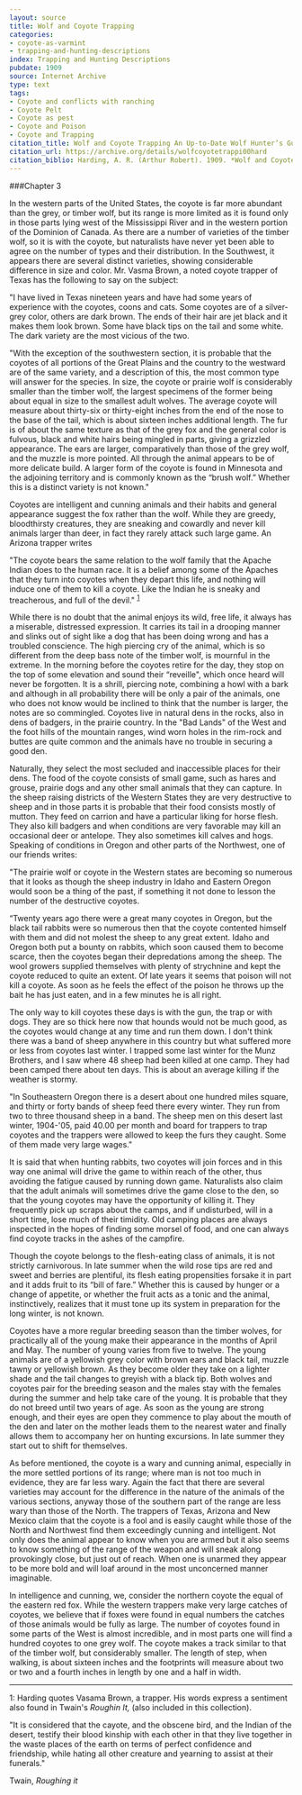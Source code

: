 ```yaml
---
layout: source
title: Wolf and Coyote Trapping
categories:
- coyote-as-varmint
- trapping-and-hunting-descriptions
index: Trapping and Hunting Descriptions
pubdate: 1909
source: Internet Archive
type: text
tags:
- Coyote and conflicts with ranching
- Coyote Pelt
- Coyote as pest
- Coyote and Poison
- Coyote and Trapping
citation_title: Wolf and Coyote Trapping An Up-to-Date Wolf Hunter’s Guide
citation_url: https://archive.org/details/wolfcoyotetrappi00hard
citation_biblio: Harding, A. R. (Arthur Robert). 1909. *Wolf and Coyote Trapping An Up-to-Date Wolf Hunter’s Guide, Giving the Most Successful Methods of Experienced Wolfers for Hunting and Trapping These Animals, Also Gives Their Habits in Detail.* Columbus, OH. A.R. Harding Publishers.
---
```

###Chapter 3

In the western parts of the United States, the coyote is far more abundant than the grey, or timber wolf, but its range is more limited as it is found only in those parts lying west of the Mississippi River and in the western portion of the  Dominion of Canada. As there are a  number of varieties of the timber wolf, so it is with the coyote, but naturalists have never yet been able to agree on the  number of types and their distribution. In the Southwest, it appears there are several distinct varieties, showing considerable difference in size and color. Mr. Vasma Brown, a noted coyote trapper of Texas has the following to say on the subject:

"I have lived in Texas nineteen years and have had some years of experience with the coyotes, coons and cats. Some coyotes are of a silver-grey color, others are dark brown. The ends of their hair are jet black and it makes them look brown. Some have black tips on the tail and some white.  The dark variety are the most vicious of the two.

"With the exception of the southwestern section, it is probable that the coyotes of all portions of the Great Plains and the country to the westward are of the same variety, and a description of this, the most common type will answer for the species. In size, the coyote or prairie wolf is considerably smaller than the timber wolf, the largest specimens of the former being about equal in size to the smallest adult wolves. The average coyote will measure about thirty-six or thirty-eight inches from the end of the nose to the base of the tail, which is about sixteen inches additional length. The fur is of about the same texture as that of the grey fox and the general color is fulvous, black and white hairs being mingled in parts, giving a grizzled appearance. The ears are larger, comparatively than those of the grey wolf, and the muzzle is more pointed. All through the animal appears to be of more delicate build. A larger form of the coyote is found in Minnesota and the adjoining territory and is commonly known as the “brush wolf.” Whether this is a distinct variety is not known."

Coyotes are intelligent and cunning animals and their habits and general appearance suggest the fox rather than the wolf. While they are greedy, bloodthirsty creatures, they are sneaking and cowardly and never kill animals larger than deer, in fact they rarely attack such large game. An Arizona trapper writes

"The coyote bears the same relation to the wolf family that the Apache Indian does to the human race. It is a belief among some of the Apaches that they turn into coyotes when they depart this life, and nothing will induce one of them to kill a coyote. Like the Indian he is sneaky and treacherous, and full of the devil." <sup>[1](#myfootnote1)</sup>

While there is no doubt that the animal enjoys its wild, free life, it always has a miserable, distressed expression. It carries its tail in a drooping manner and slinks out of sight like a dog that has been doing wrong and has a troubled conscience. The high piercing cry of the animal, which is so different from the deep bass note of the timber wolf, is mournful in the extreme. In the morning before the coyotes retire for the day, they stop on the top of some elevation and  sound their “reveille", which once heard will never be forgotten. It is a shrill, piercing note, combining a howl with a bark and although in all probability there will be only a pair of the animals, one who does not know would be inclined to think that the number is larger, the notes are so commingled. Coyotes live in natural dens in the rocks, also in dens of badgers, in the prairie country. In the "Bad Lands"  of the West and the foot hills of the mountain ranges, wind worn holes in the rim-rock and buttes are quite common and the animals have no trouble in securing a good den.

Naturally, they select the most secluded and inaccessible places for their dens. The food of the coyote consists of small game, such as hares and grouse, prairie dogs and any other small animals that they can capture. In the sheep raising districts of the Western States they are very destructive to sheep and in those parts it is probable that their food consists mostly of mutton. They feed on carrion and have a particular liking for horse flesh. They also kill badgers and when conditions are very favorable may kill an occasional deer or antelope. They also sometimes kill calves and hogs. Speaking of conditions in Oregon and other parts of the Northwest, one of our friends writes:

"The prairie wolf or coyote in the Western states are becoming so numerous that it looks as though the sheep industry in Idaho and Eastern Oregon would soon be a thing of the past, if something it not done to lesson the number of the destructive coyotes.

“Twenty years ago there were a great many coyotes in Oregon, but the black tail rabbits were so numerous then that the coyote contented himself with them and did not molest the sheep to any great extent. Idaho and Oregon both put a bounty on rabbits, which soon caused them to become scarce, then the coyotes began their depredations among the sheep. The wool growers supplied themselves with plenty of strychnine and kept the coyote reduced to quite an extent. Of late years it seems that poison will not kill a coyote. As soon as he feels the effect of the poison he throws up the bait he has just eaten, and in a few minutes he is all right.

The only way to kill coyotes these days is with the gun, the trap or with dogs. They are so thick here now that hounds would not be much good, as the coyotes would change at any time and run them down. I don't think there was a band of sheep anywhere in this country but what suffered more or less from coyotes last winter. I trapped some last winter for the Munz Brothers, and I saw where 48 sheep had been killed at one camp. They had been camped there about ten days. This is about an average killing if the weather is stormy.

"In Southeastern Oregon there is a desert about one hundred miles square, and thirty or forty bands of sheep feed there every winter. They run from two to three thousand sheep in a band. The sheep men on this desert last winter, 1904-'05, paid 40.00 per month and board for trappers to trap coyotes and the trappers were allowed to keep the furs they caught. Some of them made very large wages."

It is said that when hunting rabbits, two coyotes will join forces and in this way one animal will drive the game to within reach of the other, thus avoiding the fatigue caused by running down game. Naturalists also claim that the adult animals will sometimes drive the game close to the den, so that the young coyotes may have the opportunity of killing it. They frequently pick up scraps about the camps, and if undisturbed, will in a short time, lose much of their timidity. Old camping places are always inspected in the hopes of finding some morsel of food, and one can always find coyote tracks in the ashes of the campfire.

Though the coyote belongs to the flesh-eating class of animals, it is not strictly carnivorous. In late summer when the wild rose tips are red and sweet and berries are plentiful, its flesh eating propensities forsake it in part and it adds fruit to its “bill of fare.” Whether this is caused by hunger or a change of appetite, or whether the fruit acts as a tonic and the animal, instinctively, realizes that it  must tone  up its system in preparation for the long winter, is not known.

Coyotes have a  more regular breeding season than the timber wolves, for practically all of the young make their appearance in the months of April and May. The number of young varies from five to twelve. The young animals are of a yellowish grey color with brown ears and black tail, muzzle tawny or yellowish brown. As they become older they take on a lighter shade and the tail changes to greyish with a black tip. Both wolves  and coyotes pair for the breeding season and the males stay with the females during the summer and help take care of the young. It is probable that they do not breed until two years of age. As soon as the young are strong enough, and their eyes are open they commence to play about the  mouth of the den and later on the mother leads them to the nearest water and finally allows them to accompany her on hunting excursions. In late summer they start out to shift for themselves.

As before mentioned, the coyote is a wary and cunning animal, especially in the  more settled portions of its range; where man is not too much in evidence, they are far less wary. Again the fact that there are several varieties may account for the difference in the nature of the animals of the various sections, anyway those of the southern part of the range are less  wary than those of the North.  The trappers of Texas, Arizona and New Mexico claim that the coyote is a fool and is easily caught while those of the North and Northwest find them exceedingly cunning and intelligent.  Not only does the animal appear to know  when you are armed but it also seems to know something of the range of the weapon and will sneak along provokingly close, but just out of reach. When one is  unarmed they appear to be more bold and will loaf around in the most unconcerned  manner imaginable.

In intelligence and cunning, we, consider the northern coyote the equal of the eastern red fox. While the western trappers make very large catches of coyotes, we believe that if foxes were found in equal numbers the catches of those animals would be fully as large.  The number of coyotes found in  some parts of the  West is almost incredible, and in most parts one will find a hundred coyotes to one grey wolf. The coyote  makes a track similar to that of the timber wolf, but considerably smaller.  The length of step, when walking, is about sixteen inches and the footprints will measure about two or two and a fourth inches in length by one and a half in width.
***

<a name="myfootnote1">1</a>:
Harding quotes Vasama Brown, a trapper. His words express a sentiment also found in Twain's *Roughin It,* (also included in this collection).

"It is considered that the cayote, and the obscene bird, and the Indian of the desert, testify their blood kinship with each other in that they live together in the waste places of the earth on terms of perfect confidence and friendship, while hating all other creature and yearning to assist at their funerals."

Twain, *Roughing it*
